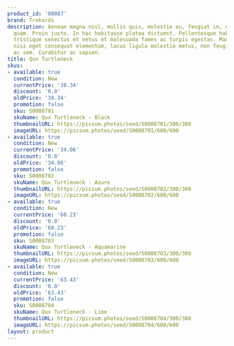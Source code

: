 ```yaml
---
product_id: '00087'
brand: Trekords
description: Aenean magna nisl, mollis quis, molestie eu, feugiat in, orci. Duis quis
  quam. Proin justo. In hac habitasse platea dictumst. Pellentesque habitant morbi
  tristique senectus et netus et malesuada fames ac turpis egestas. Mauris dictum,
  nisi eget consequat elementum, lacus ligula molestie metus, non feugiat orci magna
  ac sem. Curabitur ac sapien.
title: Qux Turtleneck
skus:
- available: true
  condition: New
  currentPrice: '38.34'
  discount: '0.0'
  oldPrice: '38.34'
  promotion: false
  sku: S0008701
  skuName: Qux Turtleneck - Black
  thumbnailURL: https://picsum.photos/seed/S0008701/300/300
  imageURL: https://picsum.photos/seed/S0008701/600/600
- available: true
  condition: New
  currentPrice: '34.06'
  discount: '0.0'
  oldPrice: '34.06'
  promotion: false
  sku: S0008702
  skuName: Qux Turtleneck - Azure
  thumbnailURL: https://picsum.photos/seed/S0008702/300/300
  imageURL: https://picsum.photos/seed/S0008702/600/600
- available: true
  condition: New
  currentPrice: '60.23'
  discount: '0.0'
  oldPrice: '60.23'
  promotion: false
  sku: S0008703
  skuName: Qux Turtleneck - Aquamarine
  thumbnailURL: https://picsum.photos/seed/S0008703/300/300
  imageURL: https://picsum.photos/seed/S0008703/600/600
- available: true
  condition: New
  currentPrice: '63.43'
  discount: '0.0'
  oldPrice: '63.43'
  promotion: false
  sku: S0008704
  skuName: Qux Turtleneck - Lime
  thumbnailURL: https://picsum.photos/seed/S0008704/300/300
  imageURL: https://picsum.photos/seed/S0008704/600/600
layout: product
---
```

